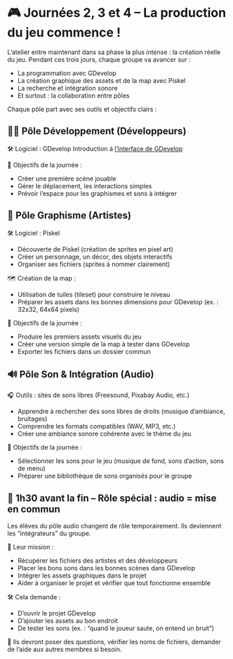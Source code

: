 # 🎮 Journées 2, 3 et 4 – La production du jeu commence !
L’atelier entre maintenant dans sa phase la plus intense : la création réelle du jeu. Pendant ces trois jours, chaque groupe va avancer sur :
- La programmation avec GDevelop
- La création graphique des assets et de la map avec Piskel
- La recherche et intégration sonore
- Et surtout : la collaboration entre pôles

Chaque pôle part avec ses outils et objectifs clairs :

## 👨‍💻 Pôle Développement (Développeurs)
🛠️ Logiciel : GDevelop
Introduction à [l’interface de GDevelop]()

🎯 Objectifs de la journée :

- Créer une première scène jouable
- Gérer le déplacement, les interactions simples
- Prévoir l’espace pour les graphismes et sons à intégrer

## 🎨 Pôle Graphisme (Artistes)
🛠️ Logiciel : Piskel

- Découverte de Piskel (création de sprites en pixel art)
- Créer un personnage, un décor, des objets interactifs
- Organiser ses fichiers (sprites à nommer clairement)

🗺️ Création de la map :

- Utilisation de tuiles (tileset) pour construire le niveau
- Préparer les assets dans les bonnes dimensions pour GDevelop (ex. : 32x32, 64x64 pixels)

🎯 Objectifs de la journée :

- Produire les premiers assets visuels du jeu
- Créer une version simple de la map à tester dans GDevelop
- Exporter les fichiers dans un dossier commun

## 🔊 Pôle Son & Intégration (Audio)
🎧 Outils : sites de sons libres (Freesound, Pixabay Audio, etc.)

- Apprendre à rechercher des sons libres de droits (musique d’ambiance, bruitages)
- Comprendre les formats compatibles (WAV, MP3, etc.)
- Créer une ambiance sonore cohérente avec le thème du jeu

🎯 Objectifs de la journée :

- Sélectionner les sons pour le jeu (musique de fond, sons d’action, sons de menu)
- Préparer une bibliothèque de sons organisés pour le groupe

## 🔄 1h30 avant la fin – Rôle spécial : audio = mise en commun
Les élèves du pôle audio changent de rôle temporairement.
Ils deviennent les “intégrateurs” du groupe.

🧩 Leur mission :

- Récupérer les fichiers des artistes et des développeurs
- Placer les bons sons dans les bonnes scènes dans GDevelop
- Intégrer les assets graphiques dans le projet
- Aider à organiser le projet et vérifier que tout fonctionne ensemble

🛠️ Cela demande :

- D’ouvrir le projet GDevelop
- D’ajouter les assets au bon endroit
- De tester les sons (ex. : “quand le joueur saute, on entend un bruit”)

💬 Ils devront poser des questions, vérifier les noms de fichiers, demander de l’aide aux autres membres si besoin.
